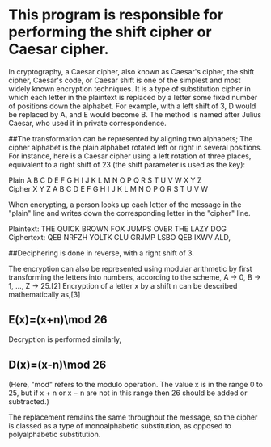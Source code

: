 # This program is responsible for performing the shift cipher or Caesar cipher.
In cryptography, a Caesar cipher, also known as Caesar's cipher, the shift cipher, Caesar's code, 
or Caesar shift is one of the simplest and most widely known encryption techniques. 
It is a type of substitution cipher in which each letter in the plaintext is replaced by a letter some fixed number of positions down the alphabet.
For example, with a left shift of 3, D would be replaced by A, and E would become B.
The method is named after Julius Caesar, who used it in private correspondence.

##The transformation can be represented by aligning two alphabets; 
The cipher alphabet is the plain alphabet rotated left or right in several positions.
For instance, here is a Caesar cipher using a left rotation of three places, equivalent to a right 
shift of 23 (the shift parameter is used as the key):

Plain   	A	B	C	D	E	F	G	H	I	J	K	L	M	N	O	P	Q	R	S	T	U	V	W	X	Y	Z<br>
Cipher	X	Y	Z	A	B	C	D	E	F	G	H	I	J	K	L	M	N	O	P	Q	R	S	T	U	V	W<br>

When encrypting, a person looks up each letter of the message in the "plain" line
and writes down the corresponding letter in the "cipher" line.

Plaintext:  THE QUICK BROWN FOX JUMPS OVER THE LAZY DOG<br>
Ciphertext: QEB NRFZH YOLTK CLU GRJMP LSBO QEB IXWV ALD,<br>

##Deciphering is done in reverse, with a right shift of 3.

The encryption can also be represented using modular arithmetic by first transforming the letters into numbers, according to the scheme, A → 0, B → 1, ..., Z → 25.[2] Encryption of a letter x by a shift n can be described mathematically as,[3]

## E(x)=(x+n)\mod 26

Decryption is performed similarly,
## D(x)=(x-n)\mod 26
(Here, "mod" refers to the modulo operation. The value x is in the range 0 to 25, but if x + n or x − n are not in this range then 26 should be added or subtracted.)

The replacement remains the same throughout the message, so the cipher is classed as a type of monoalphabetic substitution, as opposed to polyalphabetic substitution.

